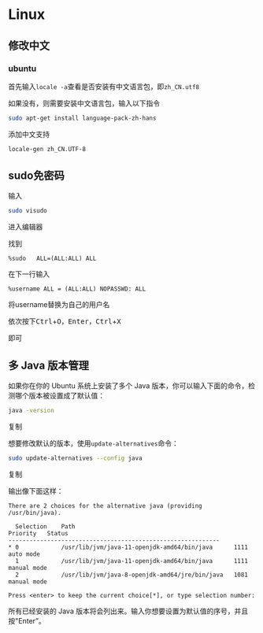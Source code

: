 # Linux

## 修改中文

### ubuntu

首先输入`locale -a`查看是否安装有中文语言包，即`zh_CN.utf8`

如果没有，则需要安装中文语言包，输入以下指令

```bash
sudo apt-get install language-pack-zh-hans
```

添加中文支持

```bash
locale-gen zh_CN.UTF-8
```



## sudo免密码

输入

```bash
sudo visudo
```

进入编辑器

找到

```
%sudo   ALL=(ALL:ALL) ALL
```

在下一行输入

```
%username ALL = (ALL:ALL) NOPASSWD: ALL
```

将username替换为自己的用户名

依次按下<kbd>Ctrl</kbd>+<kbd>O</kbd>，<kbd>Enter</kbd>，<kbd>Ctrl</kbd>+<kbd>X</kbd>

即可

## 多 Java 版本管理

如果你在你的 Ubuntu 系统上安装了多个 Java 版本，你可以输入下面的命令，检测哪个版本被设置成了默认值：

```bash
java -version
```

复制

想要修改默认的版本，使用`update-alternatives`命令：

```bash
sudo update-alternatives --config java
```

复制

输出像下面这样：

```
There are 2 choices for the alternative java (providing /usr/bin/java).

  Selection    Path                                            Priority   Status
------------------------------------------------------------
* 0            /usr/lib/jvm/java-11-openjdk-amd64/bin/java      1111      auto mode
  1            /usr/lib/jvm/java-11-openjdk-amd64/bin/java      1111      manual mode
  2            /usr/lib/jvm/java-8-openjdk-amd64/jre/bin/java   1081      manual mode

Press <enter> to keep the current choice[*], or type selection number: 
```

所有已经安装的 Java 版本将会列出来。输入你想要设置为默认值的序号，并且按"Enter”。
